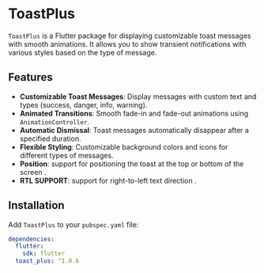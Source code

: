 # ToastPlus

`ToastPlus` is a Flutter package for displaying customizable toast messages with smooth animations. It allows you to show transient notifications with various styles based on the type of message.

## Features

- **Customizable Toast Messages**: Display messages with custom text and types (success, danger, info, warning).
- **Animated Transitions**: Smooth fade-in and fade-out animations using `AnimationController`.
- **Automatic Dismissal**: Toast messages automatically disappear after a specified duration.
- **Flexible Styling**: Customizable background colors and icons for different types of messages.
- **Position**: support for positioning the toast at the top or bottom of the screen .
- **RTL SUPPORT**:  support for right-to-left text direction .

## Installation

Add `ToastPlus` to your `pubspec.yaml` file:

```yaml
dependencies:
  flutter:
    sdk: flutter
  toast_plus: ^1.0.6
